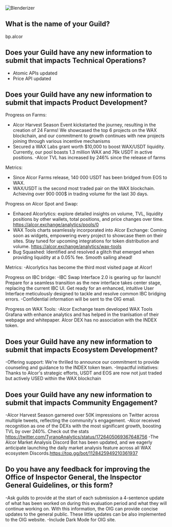 ![Blenderizer](https://wax.alcor.exchange/_nuxt/img/alcorwhite.cb298e8.svg)

## What is the name of your Guild?

bp.alcor

## Does your Guild have any new information to submit that impacts Technical Operations?

- Atomic APIs updated
- Price API updated

## Does your Guild have any new information to submit that impacts Product Development?

Progress on Farms:

- Alcor Harvest Season Event kickstarted the journey, resulting in the creation of 24 Farms! We showcased the top 6 projects on the WAX blockchain, and our commitment to growth continues with new projects joining through various incentive mechanisms
- Secured a WAX Labs grant worth $10,000 to boost WAX/USDT liquidity. Currently, our pool boasts 1.3 million WAX and 76k USDT in active positions.
-Alcor TVL has increased by 246% since the release of farms

Metrics:

- Since Alcor Farms release, 140 000 USDT has been bridged from EOS to WAX.
- WAX/USDT is the second most traded pair on the WAX blockchain. Achieving over 900 000$ in trading volume for the last 30 days. 

Progress on Alcor Spot and Swap:
- Enhaced Alcorlytics: explore detailed insights on volume, TVL, liquidity positions by other wallets, total positions, and price changes over time.  https://alcor.exchange/analytics/pools/0
- WAX Tools charts seamlessly incorporated into Alcor Exchange: Coming soon as widgets, empowering every project to showcase them on their sites. Stay tuned for upcoming integrations for token distribution and volume. https://alcor.exchange/analytics/wax-tools
- Bug Squashed: Identified and resolved a glitch that emerged when providing liquidity at a 0.05% fee. Smooth sailing ahead! 

Metrics: 
-Alcorlytics has become the third most visited page at Alcor!

Progress on IBC bridge:
-IBC Swap Interface 2.0 is gearing up for launch! Prepare for a seamless transition as the new interface takes center stage, replacing the current IBC UI. Get ready for an enhanced, intuitive User Interface meticulously designed to tackle and resolve common IBC bridging errors. 
-Confidential information will be sent to the OIG email. 

Progress on WAX Tools: 
-Alcor Exchange team developed WAX Tools Grafana with enhance analytics and has helped in the tranlsation of their webpage and whitepaper. Alcor DEX has no association with the INDEX token. 


## Does your Guild have any new information to submit that impacts Ecosystem Development?

-Offering support: We're thrilled to announce our commitment to provide counseling and guidance to the INDEX token team. 
-Impactful initiatives: Thanks to Alcor's strategic efforts, USDT and EOS are now not just traded but actively USED within the WAX blockchain 

## Does your Guild have any new information to submit that impacts Community Engagement?
-Alcor Harvest Season garnered over 50K impressions on Twitter across multiple tweets, reflecting the community's engagement.
-Alcor received recognition as one of the DEXs with the most significant growth, boosting TVL by over 240%. Check out the stats https://twitter.com/TyranoAnalytics/status/1726405069367648756
-The Alcor Market Analysis Discord Bot has been updated, and we eagerly anticipate launching the daily market analysis feature across all WAX ecosystem Discords.https://top.gg/bot/1128425949210361937

## Do you have any feedback for improving the Office of Inspector General, the Inspector General Guidelines, or this form?
-Ask guilds to provide at the start of each submission a 4-sentence update of what has been worked on during this evaluation period and what they will continue working on. With this information, the OIG can provide concise updates to the general public. These little updates can be also implemented to the OIG website. 
-Include Dark Mode for OIG site. 
